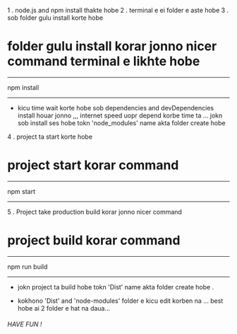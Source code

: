 1 . node.js and npm install thakte hobe 
2 . terminal e  ei folder e aste hobe 
3 . sob folder gulu install korte hobe 

# folder gulu install korar jonno nicer command terminal e likhte hobe 

_______________

  npm install 

_______________

  * kicu time wait korte hobe sob dependencies and devDependencies install houar jonno ,,, internet speed uopr depend korbe time ta ... jokn sob install ses hobe tokn 'node_modules' name akta folder create hobe 



4 .  project ta start korte hobe 

 # project start korar command 

 ------------------

  npm start

 ------------------


5 . Project take production  build korar jonno nicer command  

# project build korar command 
 _________________

 npm run build

 _________________


* jokn project ta build hobe tokn 'Dist' name akta folder create hobe .




* kokhono 'Dist' and 'node-modules' folder e kicu edit korben na ... best hobe ai 2 folder e hat na daua...



 ######          HAVE FUN !      ######
